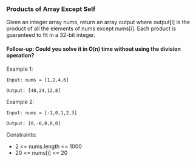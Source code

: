 ### Products of Array Except Self
Given an integer array nums, return an array output where output[i] is the product of all the elements of nums except nums[i].
Each product is guaranteed to fit in a 32-bit integer.

#### Follow-up: Could you solve it in O(n) time without using the division operation?

Example 1:
```
Input: nums = [1,2,4,6]

Output: [48,24,12,8]
```

Example 2:
```
Input: nums = [-1,0,1,2,3]

Output: [0,-6,0,0,0]
```
Constraints:
- 2 <= nums.length <= 1000
- 20 <= nums[i] <= 20